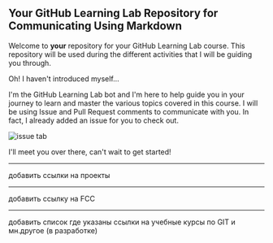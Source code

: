 ## Your GitHub Learning Lab Repository for Communicating Using Markdown

Welcome to **your** repository for your GitHub Learning Lab course. This repository will be used during the different activities that I will be guiding you through.

Oh! I haven't introduced myself...

I'm the GitHub Learning Lab bot and I'm here to help guide you in your journey to learn and master the various topics covered in this course. I will be using Issue and Pull Request comments to communicate with you. In fact, I already added an issue for you to check out.

![issue tab](https://lab.github.com/public/images/issue_tab.png)

I'll meet you over there, can't wait to get started!
- - - - -
добавить ссылки на проекты
- - - - - 
добавить ссылку на FCC
- - - - - 
добавить список где указаны ссылки на учебные курсы по GIT и мн.другое (в разработке)
